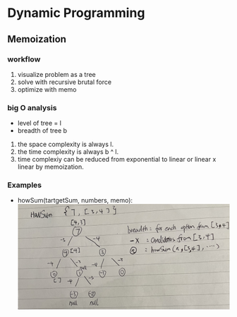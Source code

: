 # Dynamic Programming

## Memoization

### workflow

1. visualize problem as a tree
2. solve with recursive brutal force
3. optimize with memo

### big O analysis

- level of tree = l
- breadth of tree b

1. the space complexity is always l.
2. the time complexity is always b ^ l.
3. time complexiy can be reduced from exponential to linear or linear x linear by memoization.

### Examples

- howSum(tartgetSum, numbers, memo):
  ![image](../../assets/howSum.jpg)
